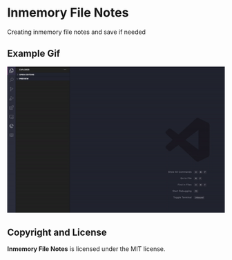 # Inmemory File Notes

Creating inmemory file notes and save if needed

## Example Gif
![Example Gif](resources/extension.gif)


## Copyright and License
**Inmemory File Notes** is licensed under the MIT license.